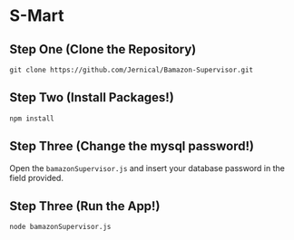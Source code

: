 # S-Mart
## Step One (Clone the Repository) ##

```
git clone https://github.com/Jernical/Bamazon-Supervisor.git
```
## Step Two (Install Packages!) ##

```
npm install
```

## Step Three (Change the mysql password!) ##
Open the `bamazonSupervisor.js` and insert your database password in the field provided.

## Step Three (Run the App!) ##

```
node bamazonSupervisor.js
```
